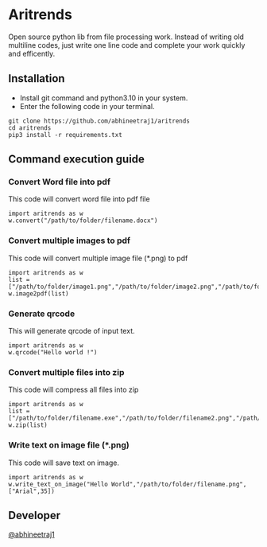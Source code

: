 # Aritrends

Open source python lib from file processing work. Instead of writing old multiline codes, just write one line code and complete your work quickly and efficently.

##  Installation

*	Install git command and python3.10 in your system.
*	Enter the following code in your terminal.

```
git clone https://github.com/abhineetraj1/aritrends
cd aritrends
pip3 install -r requirements.txt
```

## Command execution guide

### Convert Word file into pdf
This code will convert word file into pdf file
```
import aritrends as w
w.convert("/path/to/folder/filename.docx")
```

### Convert multiple images to pdf
This code will convert multiple image file (*.png) to pdf
```
import aritrends as w
list = ["/path/to/folder/image1.png","/path/to/folder/image2.png","/path/to/folder/image3.png"]
w.image2pdf(list)
```

### Generate qrcode
This will generate qrcode of input text.
```
import aritrends as w
w.qrcode("Hello world !")
```

### Convert multiple files into zip
This code will compress all files into zip
```
import aritrends as w
list = ["/path/to/folder/filename.exe","/path/to/folder/filename2.png","/path/to/folder/filename3.dart"]
w.zip(list)
```

### Write text on image file (*.png)
This code will save text on image.
```
import aritrends as w
w.write_text_on_image("Hello World","/path/to/folder/filename.png",["Arial",35])
```

## Developer

[@abhineetraj1](https://github.com/abhineetraj1)
